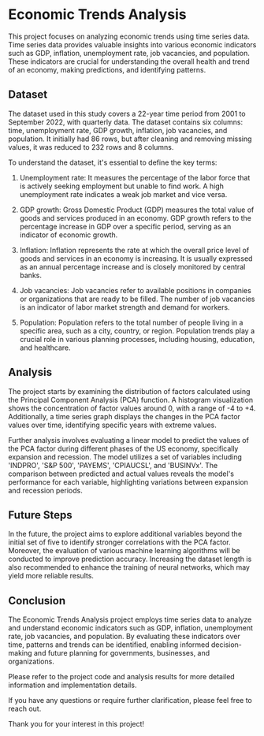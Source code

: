 # Economic Trends Analysis

This project focuses on analyzing economic trends using time series data. Time series data provides valuable insights into various economic indicators such as GDP, inflation, unemployment rate, job vacancies, and population. These indicators are crucial for understanding the overall health and trend of an economy, making predictions, and identifying patterns.

## Dataset
The dataset used in this study covers a 22-year time period from 2001 to September 2022, with quarterly data. The dataset contains six columns: time, unemployment rate, GDP growth, inflation, job vacancies, and population. It initially had 86 rows, but after cleaning and removing missing values, it was reduced to 232 rows and 8 columns.

To understand the dataset, it's essential to define the key terms:

1. Unemployment rate: It measures the percentage of the labor force that is actively seeking employment but unable to find work. A high unemployment rate indicates a weak job market and vice versa.

2. GDP growth: Gross Domestic Product (GDP) measures the total value of goods and services produced in an economy. GDP growth refers to the percentage increase in GDP over a specific period, serving as an indicator of economic growth.

3. Inflation: Inflation represents the rate at which the overall price level of goods and services in an economy is increasing. It is usually expressed as an annual percentage increase and is closely monitored by central banks.

4. Job vacancies: Job vacancies refer to available positions in companies or organizations that are ready to be filled. The number of job vacancies is an indicator of labor market strength and demand for workers.

5. Population: Population refers to the total number of people living in a specific area, such as a city, country, or region. Population trends play a crucial role in various planning processes, including housing, education, and healthcare.

## Analysis
The project starts by examining the distribution of factors calculated using the Principal Component Analysis (PCA) function. A histogram visualization shows the concentration of factor values around 0, with a range of -4 to +4. Additionally, a time series graph displays the changes in the PCA factor values over time, identifying specific years with extreme values.

Further analysis involves evaluating a linear model to predict the values of the PCA factor during different phases of the US economy, specifically expansion and recession. The model utilizes a set of variables including 'INDPRO', 'S&P 500', 'PAYEMS', 'CPIAUCSL', and 'BUSINVx'. The comparison between predicted and actual values reveals the model's performance for each variable, highlighting variations between expansion and recession periods.

## Future Steps
In the future, the project aims to explore additional variables beyond the initial set of five to identify stronger correlations with the PCA factor. Moreover, the evaluation of various machine learning algorithms will be conducted to improve prediction accuracy. Increasing the dataset length is also recommended to enhance the training of neural networks, which may yield more reliable results.

## Conclusion
The Economic Trends Analysis project employs time series data to analyze and understand economic indicators such as GDP, inflation, unemployment rate, job vacancies, and population. By evaluating these indicators over time, patterns and trends can be identified, enabling informed decision-making and future planning for governments, businesses, and organizations.

Please refer to the project code and analysis results for more detailed information and implementation details.

If you have any questions or require further clarification, please feel free to reach out.

Thank you for your interest in this project!
